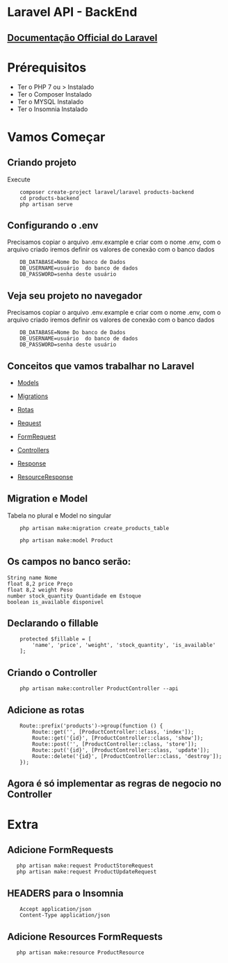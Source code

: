 # Laravel API - BackEnd

## [Documentação Official do Laravel](https://laravel.com/docs/8.x)


# Prérequisitos
 - Ter o PHP 7 ou > Instalado
 - Ter o Composer Instalado
 - Ter o MYSQL Instalado
 - Ter o Insomnia Instalado

# Vamos Começar

## Criando projeto
Execute
```
    composer create-project laravel/laravel products-backend
    cd products-backend
    php artisan serve
```

## Configurando o .env

Precisamos copiar o arquivo  .env.example e criar com o nome .env, com o arquivo criado iremos definir os valores de conexão com o banco dados

```
    DB_DATABASE=Nome Do banco de Dados
    DB_USERNAME=usuário  do banco de dados
    DB_PASSWORD=senha deste usuário    
```


## Veja seu projeto no navegador

Precisamos copiar o arquivo  .env.example e criar com o nome .env, com o arquivo criado iremos definir os valores de conexão com o banco dados

```
    DB_DATABASE=Nome Do banco de Dados
    DB_USERNAME=usuário  do banco de dados
    DB_PASSWORD=senha deste usuário    
```

## Conceitos que vamos trabalhar no Laravel

- [Models](https://laravel.com/docs/8.x/eloquent#generating-model-classes)
- [Migrations](https://laravel.com/docs/8.x/migrations#introduction)

- [Rotas](https://laravel.com/docs/8.x/routing)
- [Request](https://laravel.com/docs/8.x/requests#accessing-the-request)
- [FormRequest](https://laravel.com/docs/8.x/requests#accessing-the-request)
- [Controllers](https://laravel.com/docs/8.x/controllers)
- [Response](https://laravel.com/docs/8.x/requests#accessing-the-request)
- [ResourceResponse](https://laravel.com/docs/8.x/eloquent-resources#introduction)

## Migration e Model
Tabela no plural e Model no singular
```
    php artisan make:migration create_products_table
```
```
    php artisan make:model Product
```

## Os campos no banco serão:
    String name Nome 
    float 8,2 price Preço
    float 8,2 weight Peso
    number stock_quantity Quantidade em Estoque
    boolean is_available disponivel


## Declarando o fillable
```
    protected $fillable = [
        'name', 'price', 'weight', 'stock_quantity', 'is_available'
    ];
```

## Criando o Controller
```
    php artisan make:controller ProductController --api
```

## Adicione as rotas
``` 
    Route::prefix('products')->group(function () {
        Route::get('', [ProductController::class, 'index']);
        Route::get('{id}', [ProductController::class, 'show']);
        Route::post('', [ProductController::class, 'store']);
        Route::put('{id}', [ProductController::class, 'update']);
        Route::delete('{id}', [ProductController::class, 'destroy']);
    });
```


## Agora é só implementar as regras de negocio no Controller

# Extra
## Adicione FormRequests
```
   php artisan make:request ProductStoreRequest
   php artisan make:request ProductUpdateRequest
```

## HEADERS para o Insomnia
```
    Accept application/json
    Content-Type application/json
```

## Adicione Resources FormRequests
```
   php artisan make:resource ProductResource
```